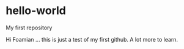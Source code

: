 # hello-world
My first repository

Hi Foamian ... this is just a test of my first github.
A lot more to learn. 
